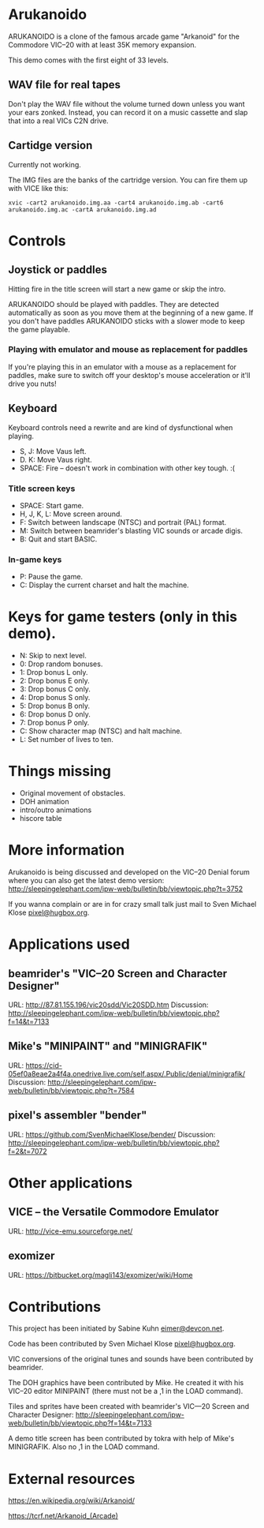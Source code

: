 # Arukanoido

ARUKANOIDO is a clone of the famous arcade game "Arkanoid" for the
Commodore VIC–20 with at least 35K memory expansion.

This demo comes with the first eight of 33 levels.

## WAV file for real tapes

Don't play the WAV file without the volume turned down unless you
want your ears zonked.  Instead, you can record it on a music
cassette and slap that into a real VICs C2N drive.

## Cartidge version

Currently not working.

The IMG files are the banks of the cartridge version.  You can
fire them up with VICE like this:

```
xvic -cart2 arukanoido.img.aa -cart4 arukanoido.img.ab -cart6 arukanoido.img.ac -cartA arukanoido.img.ad
```

# Controls

## Joystick or paddles

Hitting fire in the title screen will start a new game or skip the
intro.

ARUKANOIDO should be played with paddles.  They are detected
automatically as soon as you move them at the beginning of a new game.
If you don't have paddles ARUKANOIDO sticks with a slower mode to keep
the game playable.

### Playing with emulator and mouse as replacement for paddles

If you're playing this in an emulator with a mouse as a replacement
for paddles, make sure to switch off your desktop's mouse
acceleration or it'll drive you nuts!

## Keyboard

Keyboard controls need a rewrite and are kind of dysfunctional
when playing.

* S, J: Move Vaus left.
* D. K: Move Vaus right.
* SPACE: Fire – doesn't work in combination with other key tough. :(

### Title screen keys

* SPACE: Start game.
* H, J, K, L: Move screen around.
* F: Switch between landscape (NTSC) and portrait (PAL) format.
* M: Switch between beamrider's blasting VIC sounds or arcade digis.
* B: Quit and start BASIC.

### In-game keys

* P: Pause the game.
* C: Display the current charset and halt the machine.

# Keys for game testers (only in this demo).

* N: Skip to next level.
* 0: Drop random bonuses.
* 1: Drop bonus L only.
* 2: Drop bonus E only.
* 3: Drop bonus C only.
* 4: Drop bonus S only.
* 5: Drop bonus B only.
* 6: Drop bonus D only.
* 7: Drop bonus P only.
* C: Show character map (NTSC) and halt machine.
* L: Set number of lives to ten.

# Things missing

* Original movement of obstacles.
* DOH animation
* intro/outro animations
* hiscore table

# More information

Arukanoido is being discussed and developed on the VIC–20 Denial forum
where you can also get the latest demo version:
http://sleepingelephant.com/ipw-web/bulletin/bb/viewtopic.php?t=3752

If you wanna complain or are in for crazy small talk just mail to
Sven Michael Klose <pixel@hugbox.org>.

# Applications used

## beamrider's "VIC–20 Screen and Character Designer"

URL: http://87.81.155.196/vic20sdd/Vic20SDD.htm
Discussion: http://sleepingelephant.com/ipw-web/bulletin/bb/viewtopic.php?f=14&t=7133

## Mike's "MINIPAINT" and "MINIGRAFIK"

URL: https://cid-05ef0a8eae2a4f4a.onedrive.live.com/self.aspx/.Public/denial/minigrafik/
Discussion: http://sleepingelephant.com/ipw-web/bulletin/bb/viewtopic.php?t=7584

## pixel's assembler "bender"

URL: https://github.com/SvenMichaelKlose/bender/
Discussion: http://sleepingelephant.com/ipw-web/bulletin/bb/viewtopic.php?f=2&t=7072


# Other applications

## VICE – the Versatile Commodore Emulator

URL: http://vice-emu.sourceforge.net/

## exomizer

URL: https://bitbucket.org/magli143/exomizer/wiki/Home


# Contributions

This project has been initiated by Sabine Kuhn <eimer@devcon.net>.

Code has been contributed by Sven Michael Klose <pixel@hugbox.org>.

VIC conversions of the original tunes and sounds have been contributed
by beamrider.

The DOH graphics have been contributed by Mike.  He created it
with his VIC–20 editor MINIPAINT (there must not be a ,1 in the LOAD command).

Tiles and sprites have been created with beamrider's VIC—20 Screen
and Character Designer:
http://sleepingelephant.com/ipw-web/bulletin/bb/viewtopic.php?f=14&t=7133

A demo title screen has been contributed by tokra with help of
Mike's MINIGRAFIK. Also no ,1 in the LOAD command.


# External resources

https://en.wikipedia.org/wiki/Arkanoid/

https://tcrf.net/Arkanoid_(Arcade)
